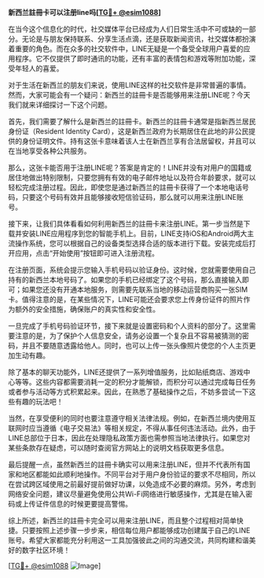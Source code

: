 **新西兰註冊卡可以注册line吗[[TG💪+ @esim1088](https://t.me/s/esim1088)]**

在当今这个信息化的时代，社交媒体平台已经成为人们日常生活中不可或缺的一部分。无论是与朋友保持联系、分享生活点滴，还是获取新闻资讯，社交媒体都扮演着重要的角色。而在众多的社交软件中，LINE无疑是一个备受全球用户喜爱的应用程序。它不仅提供了即时通讯的功能，还有丰富的表情包和游戏等附加功能，深受年轻人的喜爱。

对于生活在新西兰的朋友们来说，使用LINE这样的社交软件是非常普遍的事情。然而，大家可能会有一个疑问：新西兰的註冊卡是否能够用来注册LINE呢？今天我们就来详细探讨一下这个问题。

首先，我们需要了解什么是新西兰的註冊卡。新西兰的註冊卡通常是指新西兰居民身份证（Resident Identity Card），这是新西兰政府为长期居住在此地的非公民提供的身份证明文件。持有这张卡意味着该人士在新西兰享有合法居留权，并且可以在当地享受各种公共服务。

那么，这张卡能否用于注册LINE呢？答案是肯定的！LINE并没有对用户的国籍或居住地做出特别限制，只要您拥有有效的电子邮件地址以及符合年龄要求，就可以轻松完成注册过程。因此，即使您是通过新西兰的註冊卡获得了一个本地电话号码，只要这个号码有效并且能够接收短信验证码，那么就可以用来注册LINE账号。

接下来，让我们具体看看如何利用新西兰的註冊卡来注册LINE。第一步当然是下载并安装LINE应用程序到您的智能手机上。目前，LINE支持iOS和Android两大主流操作系统，您可以根据自己的设备类型选择合适的版本进行下载。安装完成后打开应用，点击“开始使用”按钮即可进入注册流程。

在注册页面，系统会提示您输入手机号码以验证身份。这时候，您就需要使用自己持有的新西兰本地号码了。如果您的手机已经绑定了这个号码，那么直接输入即可；如果您还没有开通本地服务，则需要先联系当地的移动运营商购买一张SIM卡。值得注意的是，在某些情况下，LINE可能还会要求您上传身份证件的照片作为额外的安全措施，确保账户的真实性和安全性。

一旦完成了手机号码验证环节，接下来就是设置密码和个人资料的部分了。这里需要注意的是，为了保护个人信息安全，请务必设置一个复杂且不容易被猜测的密码，并且不要随意透露给他人。同时，也可以上传一张头像照片使您的个人主页更加生动有趣。

除了基本的聊天功能外，LINE还提供了一系列增值服务，比如贴纸商店、游戏中心等等。这些内容都需要消耗一定的积分才能解锁，而积分可以通过完成每日任务或者参与活动等方式积累起来。因此，在熟悉了基础操作之后，不妨多尝试一下这些有趣的玩法吧！

当然，在享受便利的同时也要注意遵守相关法律法规。例如，在新西兰境内使用互联网时应当遵循《电子交易法》等相关规定，不得从事任何违法活动。此外，由于LINE总部位于日本，因此在处理隐私政策方面也需参照当地法律执行。如果您对某些条款存在疑虑，可以随时查阅官方网站上的说明文档获取更多信息。

最后提醒一点，虽然新西兰的註冊卡确实可以用来注册LINE，但并不代表所有国家和地区都能如此顺利地操作。不同平台对于用户身份验证的要求不尽相同，所以在尝试跨区域使用之前最好提前做好功课，以免造成不必要的麻烦。另外，考虑到网络安全问题，建议尽量避免使用公共Wi-Fi网络进行敏感操作，尤其是在输入密码或上传证件信息的时候更要提高警惕。

综上所述，新西兰的註冊卡完全可以用来注册LINE，而且整个过程相对简单快捷。只要按照上述步骤一步步来，相信每位用户都能够成功创建属于自己的LINE账号。希望大家都能充分利用这一工具加强彼此之间的沟通交流，共同构建和谐美好的数字社区环境！

[[TG💪+ @esim1088](https://t.me/s/esim1088) ![Image](https://i.postimg.cc/4NQfJmqS/Snipaste-2025-05-13-00-14-12.png)]
